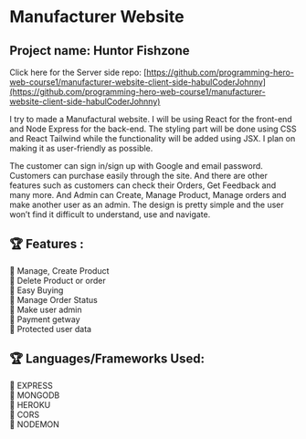 # Manufacturer Website
## Project name: Huntor Fishzone

Click here for the Server side repo: [https://github.com/programming-hero-web-course1/manufacturer-website-client-side-habulCoderJohnny](https://github.com/programming-hero-web-course1/manufacturer-website-client-side-habulCoderJohnny)

I try to made a Manufactural website. I will be using React for the front-end and Node Express for the back-end. The styling part will be done using CSS and React Tailwind while the functionality will be added using JSX. I plan on making it as user-friendly as possible.

The customer can sign in/sign up with Google and email password. Customers can purchase easily through the site. And there are other features such as customers can check their Orders, Get Feedback and many more. And Admin can Create, Manage Product, Manage orders and make another user as an admin. The design is pretty simple and the user won’t find it difficult to understand, use and navigate.

## 🏆 Features :

📘 Manage, Create Product <br/>
📘 Delete Product or order <br/>
📘 Easy Buying <br/>
📘 Manage Order Status <br/>
📘 Make user admin <br/>
📘 Payment getway<br/>
📘 Protected user data<br/>

## 🏆 Languages/Frameworks Used:

🍧 EXPRESS <br/>
🍧 MONGODB <br/>
🍧 HEROKU <br/>
🍧 CORS <br/>
🍧 NODEMON <br/>
